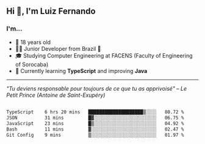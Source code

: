 <h2>Hi 👋, I'm Luiz Fernando</h2>

### I'm...
* 🤟 18 years old
* 👨‍💻 Junior Developer from Brazil 💚
* 🎓 Studying Computer Engineering at FACENS (Faculty of Engineering of Sorocaba)
* 🔭 Currently learning **TypeScript** and improving **Java**

---

_"Tu deviens responsable pour toujours de ce que tu as apprivoisé" – Le Petit Prince (Antoine de Saint-Exupéry)_

##

<!--START_SECTION:waka-->

```txt
TypeScript    6 hrs 20 mins   ████████████████████▒░░░░   80.72 %
JSON          31 mins         █▓░░░░░░░░░░░░░░░░░░░░░░░   06.75 %
JavaScript    23 mins         █▒░░░░░░░░░░░░░░░░░░░░░░░   04.92 %
Bash          11 mins         ▓░░░░░░░░░░░░░░░░░░░░░░░░   02.47 %
Git Config    9 mins          ▒░░░░░░░░░░░░░░░░░░░░░░░░   01.97 %
```

<!--END_SECTION:waka-->
